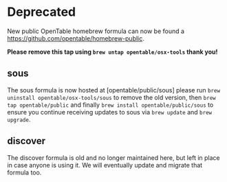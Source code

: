 # Deprecated

New public OpenTable homebrew formula can now be found a
https://github.com/opentable/homebrew-public.

**Please remove this tap using `brew untap opentable/osx-tools` thank you!**

## sous

The sous formula is now hosted at [opentable/public/sous] please run
`brew uninstall opentable/osx-tools/sous` to remove the old version,
then `brew tap opentable/public` and finally `brew install opentable/public/sous`
to ensure you continue receiving updates to sous via `brew update` and `brew upgrade`.

## discover

The discover formula is old and no longer maintained here, but left in place
in case anyone is using it. We will eventually update and migrate that formula too.
